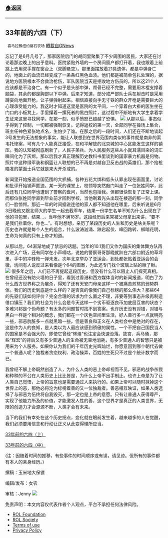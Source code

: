 ###  [:house:返回](README.md)
---


## 33年前的六四（下）
` 喜马拉雅纽约磐石农场` [轉載自GNews](https://gnews.org/zh-hans/2674794/)

忘记了是6月几号了，那家医院后门的胡同里聚集了不少周围的居民，大家还在讨论着那边晚上的出乎意料。医院紧贴外墙的一个房间窗户都打开着，我也跟着上前跳上去用双手撑在窗台上（双脚悬空）。那里面摆放着21具遗体，都是中弹身亡的，地面上的血流已经变成了一条条红黑色血渍。他们都是被简单包扎处理的，据说地方医院根本不会救治枪伤，军队医院当天是拒收地方伤员的，所以这21个人应该都是不治身亡。有一个似乎是头部中弹，颅骨已经不完整，需要用木棍支撑着脑袋，其余的都是胸部以下中弹。后来才知道，部分戒严部队士兵在射击时是采用蹲姿向地面开枪，让子弹弹射起来。相信直接向手无寸铁的群众开枪是需要巨大的心理承受能力的。我这时才知道这里是医院的太平间，一个穿着白大褂的医生坐在门口的小板凳上，手里攥着一摞死者的黑白照片，这过程中不断地有大学生拿着学生证来这里寻找同学。在那一刻，似乎愤怒已超越了恐惧。
 ![](https://assets.gnews.org/wp-content/uploads/2022/06/IMG_5014_1654312016.jpg) 
从那以后，事态似乎得到了控制，一切都被强制恢复。记得返校的第一天，全部同学在操场上集合，班主任神色紧张地点名，生怕少了谁。在那之后的一段时间，人们还在不断地谈起3号发生的无法想象的事实，能让人联想到在世界范围内类似的事件就是南非的索韦托惨案，可有几个人能真正接受，在和平解放的北京城的中心区能发生这样的镇压。我的认知被彻底刷新了，人民子弟兵、为人民服务这些从小就耳濡目染的词汇瞬间化为了灰烬。那以后我才真正理解历史教科书里谈到的国家暴力机器是何物。照片中这种绿军装和钢盔让人联想的已不再是对越自卫反击战的英雄们，那个抬枪瞄准的蒙面士兵它就是来大开杀戒的。
 
新闻里开始报道全国范围的大抓捕，各种五花大绑和低头认罪出现在画面里，讨论和批评开始销声匿迹。某一天的课堂上，校领导突然敲门叫走了一位张姓同学，此后还有几位同学也遭到了警察的盘问，当然也包括我。但都很快恢复了正常上课。而那位张姓同学直到毕业前才回到学校，当他剃着光头出现在楼道的那一刻，同学们一脸惊愕。那近一年的时间据说连他的家人都不知道他在哪里，后来听说是6月3日晚他又跟北师大的学生一起去截军车，结果一份学生名单不知为什么出现在了他的书包里，结果…，当年他不满18岁。这段经历后来常被父母拿出来讲，“要不是我们拦着你，你也…”。有时想想，亲历了某段历史的人生和历史是啥关系呢？历史也许就是每个人生的组合，什么波涛汹涌、跌宕起伏、峰回路转、柳暗花明，生命为何真的只有上帝才知道。
 
从那以后，64渐渐地成了禁忌的话题。当年的10.1我们又作为国庆的集体舞方队再次进入广场，还有同学在小声嘀咕，说她的警察哥哥那晚就趴在六部口附近的草坪里，手中的冲锋枪一弹未发。次年北京举办了亚运会，到处都张贴着亚运会的会徽，坊间有人说反过来看像是个64的图案，为此还专门找个玻璃上贴的瞅了瞅。
 ![](https://assets.gnews.org/wp-content/uploads/2022/06/屏幕截图-2022-06-06-225607_1654527659.jpg) 
很多年之后，人们已不再提起这段历史，但没有什么可以阻止人们探究真相。在曾经还没有防火墙的日子里，看到过香港和西方媒体当时的新闻报道，明白了为什么西方世界称之为屠杀，得知了还有天安门母亲这样一个被痛苦煎熬的弱势群体。我们的历史到底是什么样的？是否真的像我们自己标榜的那么伟大？那些64的先驱们该如何评价？完全合理的诉求为什么置之不理，非要等到事态升级再制造借口镇压？我们的社会为什么会是今天这样一个劣币驱逐良币加底层互害的状态？多难兴邦是个伪命题？有太多的问题暂时找不到答案。也许历史没有对错，对错与黑白一样是个相对的概念，我们都在一个灰色空间里生活，好人善行多一点就明亮一些，邪恶肮脏多一点就黑暗一些。但是善良和正义在人类社会中是绝对的存在，这是作为人的良知，是人类以为人最应该感到骄傲的属性。一个不把自己国民当人的国家是不会强大的，即使它曾经“辉煌”也注定会快速没落。故宫、兵马俑，那些“辉宏”的背后又有多少普通人的生命被无辜地消耗，有多少普通人的智慧只是被用来为个人服务。如果你认为我们的千年历史光辉灿烂，你愿意回到哪个朝代去做一个普通人呢？独裁者贪恋权利、政治操弄，百姓的生死只不过是个统计数字而已。
 
我曾经不解上帝既然创造了人，为什么人类的恶上帝却视而不见，邪恶的战争杀戮和种种的不公在人类历史上比比皆是，为什么上帝不出手制止。也许上帝是为了让人类自己觉悟，上帝的旨意也是需要通过人来执行的。如果上帝可以随时抹掉这个世界上的恶，那他必将沦为标榜着善的又一位独裁者。善恶相互映证，如果人类选择了与邪恶为伍终将自我毁灭，那一定也是上帝的意愿。只有让普通人获得尊严，实现了他能力所及的价值，才能激发人性的善，这个世界才是真正的人类世界，无限的创造力才会源源不断，人类才会有未来。
 
当下的我们有幸处在这个历史拐点，变化就在眼前发生着，越来越多的人在觉醒，我们必须要用信念和行动让正义从此变得理所应当。
 
[33年前的六四（上）](https://gnews.org/zh-hans/2661274/)
 
[33年前的六四（中）](https://gnews.org/zh-hans/2672528/)
 
(注：因随着时间的推移，有些事件的时间顺序或有误，请见谅。但所有的事件都有本人的亲身经历。)
 
撰稿：玉米地大保镖
 
编辑/发布：女农
 
审核：Jenny
 ![](https://assets.gnews.org/wp-content/uploads/2022/05/二维码-4_1653329880.jpg) 

免责声明：本文内容仅代表作者个人观点，平台不承担任何法律风险。
  
- [ROL Foundation](https://rolfoundation.org/)
- [ROL Society](https://rolsociety.org/)
- [Terms of use](https://gnews.org/terms-of-use-3/)
- [Privacy Policy](https://gnews.org/privacy-policy/)
